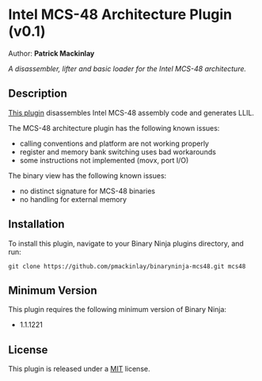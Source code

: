# Intel MCS-48 Architecture Plugin (v0.1)
Author: **Patrick Mackinlay**

_A disassembler, lifter and basic loader for the Intel MCS-48 architecture._

## Description

[This plugin](mcs48.py) disassembles Intel MCS-48 assembly code and generates LLIL.

The MCS-48 architecture plugin has the following known issues:

* calling conventions and platform are not working properly
* register and memory bank switching uses bad workarounds
* some instructions not implemented (movx, port I/O)

The binary view has the following known issues:

* no distinct signature for MCS-48 binaries
* no handling for external memory

## Installation

To install this plugin, navigate to your Binary Ninja plugins directory, and run:

```git clone https://github.com/pmackinlay/binaryninja-mcs48.git mcs48```

## Minimum Version

This plugin requires the following minimum version of Binary Ninja:

 * 1.1.1221

## License

This plugin is released under a [MIT](LICENSE) license.
